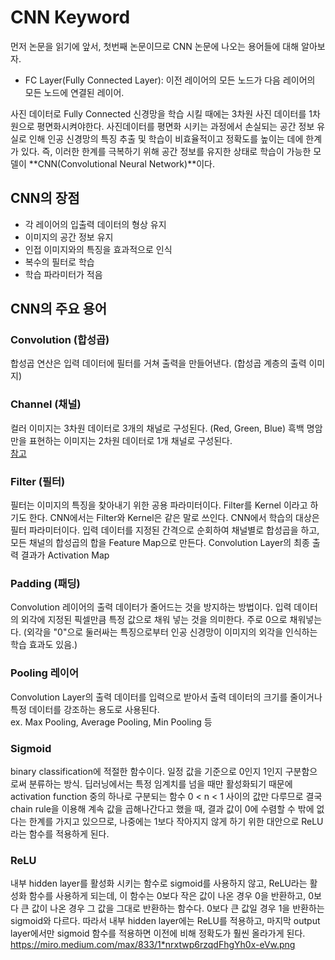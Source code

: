 # CNN Keyword

먼저 논문을 읽기에 앞서, 첫번째 논문이므로 CNN 논문에 나오는 용어들에 대해 알아보자.  

* FC Layer(Fully Connected Layer): 이전 레이어의 모든 노드가 다음 레이어의 모든 노드에 연결된 레이어.

사진 데이터로 Fully Connected 신경망을 학습 시킬 때에는 3차원 사진 데이터를 1차원으로 평면화시켜야한다. 사진데이터를 평면화 시키는 과정에서 손실되는 공간 정보 유실로 인해 인공 신경망의 특징 추출 및 학습이 비효율적이고 정확도를 높이는 데에 한계가 있다.
즉, 이러한 한계를 극복하기 위해 공간 정보를 유지한 상태로 학습이 가능한 모델이 **CNN(Convolutional Neural Network)**이다.


## CNN의 장점
- 각 레이어의 입출력 데이터의 형상 유지
- 이미지의 공간 정보 유지
- 인접 이미지와의 특징을 효과적으로 인식
- 복수의 필터로 학습
- 학습 파라미터가 적음

## CNN의 주요 용어
### Convolution (합성곱)
합성곱 연산은 입력 데이터에 필터를 거쳐 출력을 만들어낸다. (합성곱 계층의 출력 이미지)

### Channel (채널)
컬러 이미지는 3차원 데이터로 3개의 채널로 구성된다. (Red, Green, Blue)
흑백 명암만을 표현하는 이미지는 2차원 데이터로 1개 채널로 구성된다.  
[참고](https://en.wikipedia.org/wiki/Channel_(digital_image))

### Filter (필터)
필터는 이미지의 특징을 찾아내기 위한 공용 파라미터이다. Filter를 Kernel 이라고 하기도 한다.
CNN에서는 Filter와 Kernel은 같은 말로 쓰인다. 
CNN에서 학습의 대상은 필터 파라미터이다. 입력 데이터를 지정된 간격으로 순회하여 채널별로 합성곱을 하고, 모든 채널의 합성곱의 합을 Feature Map으로 만든다.
Convolution Layer의 최종 출력 결과가 Activation Map

### Padding (패딩)
Convolution 레이어의 출력 데이터가 줄어드는 것을 방지하는 방법이다. 입력 데이터의 외각에 지정된 픽셀만큼 특정 값으로 채워 넣는 것을 의미한다.
주로 0으로 채워넣는다. (외각을 "0"으로 둘러싸는 특징으로부터 인공 신경망이 이미지의 외각을 인식하는 학습 효과도 있음.)

### Pooling 레이어
Convolution Layer의 출력 데이터를 입력으로 받아서 출력 데이터의 크기를 줄이거나 특정 데이터를 강조하는 용도로 사용된다.  
ex. Max Pooling, Average Pooling, Min Pooling 등

### Sigmoid
binary classification에 적절한 함수이다. 일정 값을 기준으로 0인지 1인지 구분함으로써 분류하는 방식.
딥러닝에서는 특정 임계치를 넘을 때만 활성화되기 때문에 activation function 중의 하나로 구분되는 함수
0 < n < 1 사이의 값만 다루므로 결국 chain rule을 이용해 계속 값을 곱해나간다고 했을 때, 결과 값이 0에 수렴할 수 밖에 없다는 한계를 가지고 있으므로, 나중에는 1보다 작아지지 않게 하기 위한 대안으로 ReLU라는 함수를 적용하게 된다.

### ReLU
내부 hidden layer를 활성화 시키는 함수로 sigmoid를 사용하지 않고, ReLU라는 활성화 함수를 사용하게 되는데, 이 함수는 0보다 작은 값이 나온 경우 0을 반환하고, 0보다 큰 값이 나온 경우 그 값을
그대로 반환하는 함수다. 0보다 큰 값일 경우 1을 반환하는 sigmoid와 다르다. 따라서 내부 hidden layer에는 ReLU를 적용하고, 마지막 output layer에서만 sigmoid 함수를 적용하면 이전에 비해 
정확도가 훨씬 올라가게 된다.
https://miro.medium.com/max/833/1*nrxtwp6rzqdFhgYh0x-eVw.png
